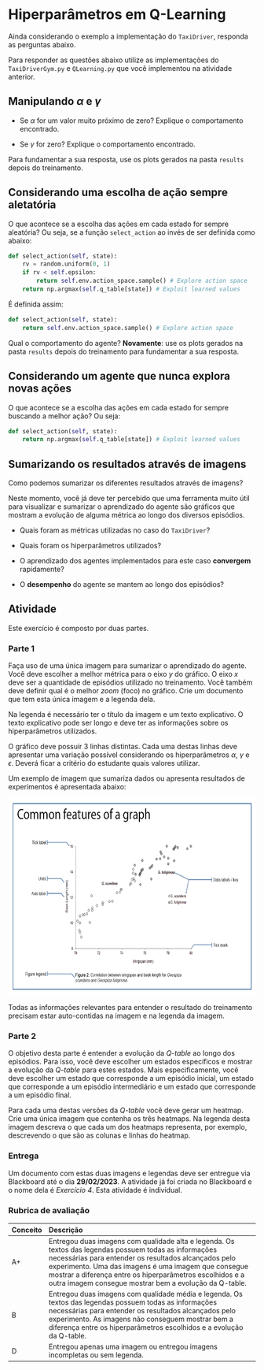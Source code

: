 # Hiperparâmetros em Q-Learning

Ainda considerando o exemplo a implementação do `TaxiDriver`, responda as perguntas abaixo.

Para responder as questões abaixo utilize as implementações do `TaxiDriverGym.py` e `QLearning.py` que você implementou na atividade anterior.

## Manipulando $\alpha$ e $\gamma$

* Se $\alpha$ for um valor muito próximo de zero? Explique o comportamento encontrado.

* Se $\gamma$ for zero? Explique o comportamento encontrado. 

Para fundamentar a sua resposta, use os plots gerados na pasta `results` depois do treinamento. 

## Considerando uma escolha de ação sempre aletatória

O que acontece se a escolha das ações em cada estado for sempre aleatória? Ou seja, se a função `select_action` ao invés de ser definida como abaixo:

````python
def select_action(self, state):
    rv = random.uniform(0, 1)
    if rv < self.epsilon:
        return self.env.action_space.sample() # Explore action space
    return np.argmax(self.q_table[state]) # Exploit learned values
````

É definida assim:

````python
def select_action(self, state):
    return self.env.action_space.sample() # Explore action space
````

Qual o comportamento do agente? **Novamente**: use os plots gerados na pasta `results` depois do treinamento para fundamentar a sua resposta. 

## Considerando um agente que nunca explora novas ações

O que acontece se a escolha das ações em cada estado for sempre buscando a melhor ação? Ou seja:

````python
def select_action(self, state):
    return np.argmax(self.q_table[state]) # Exploit learned values
````  

## Sumarizando os resultados através de imagens

Como podemos sumarizar os diferentes resultados através de imagens?

Neste momento, você já deve ter percebido que uma ferramenta muito útil para visualizar e sumarizar o aprendizado do agente são gráficos que mostram a evolução de alguma métrica ao longo dos diversos episódios.

* Quais foram as métricas utilizadas no caso do `TaxiDriver`?

* Quais foram os hiperparâmetros utilizados? 

* O aprendizado dos agentes implementados para este caso **convergem** rapidamente? 

* O **desempenho** do agente se mantem ao longo dos episódios? 

## Atividade

Este exercício é composto por duas partes. 

### Parte 1

Faça uso de uma única imagem para sumarizar o aprendizado do agente. Você deve escolher a melhor métrica para o eixo $y$ do gráfico. O eixo $x$ deve ser a quantidade de episódios utilizado no treinamento. Você também deve definir qual é o melhor *zoom* (foco) no gráfico. Crie um documento que tem esta única imagem e a legenda dela.

Na legenda é necessário ter o título da imagem e um texto explicativo. O texto explicativo pode ser longo e deve ter as informações sobre os hiperparâmetros utilizados. 

O gráfico deve possuir 3 linhas distintas. Cada uma destas linhas deve apresentar uma variação possível considerando os hiperparâmetros $\alpha$, $\gamma$ e $\epsilon$. Deverá ficar a critério do estudante quais valores utilizar. 

Um exemplo de imagem que sumariza dados ou apresenta resultados de experimentos é apresentada abaixo: 

<img src="figures/graph_anatomy.png" alt="Elementos de um gráfico" style="height: 400px;"/>

Todas as informações relevantes para entender o resultado do treinamento precisam estar auto-contidas na imagem e na legenda da imagem. 

### Parte 2

O objetivo desta parte é entender a evolução da *Q-table* ao longo dos episódios. Para isso, você deve escolher um estados específicos e mostrar a evolução da *Q-table* para estes estados. Mais especificamente, você deve escolher um estado que corresponde a um episódio inicial, um estado que corresponde a um episódio intermediário e um estado que corresponde a um episódio final.

Para cada uma destas versões da *Q-table* você deve gerar um heatmap. Crie uma única imagem que contenha os três heatmaps. Na legenda desta imagem descreva o que cada um dos heatmaps representa, por exemplo, descrevendo o que são as colunas e linhas do heatmap.

### Entrega

Um documento com estas duas imagens e legendas deve ser entregue via Blackboard até o dia **29/02/2023**. A atividade já foi criada no Blackboard e o nome dela é *Exercício 4*. Esta atividade é individual.

### Rubrica de avaliação

| Conceito | Descrição |
|:---------|:----------|
| A+       | Entregou duas imagens com qualidade alta e legenda. Os textos das legendas possuem todas as informações necessárias para entender os resultados alcançados pelo experimento. Uma das imagens é uma imagem que consegue mostrar a diferença entre os hiperparâmetros escolhidos e a outra imagem consegue mostrar bem a evolução da Q-table. |
| B        | Entregou duas imagens com qualidade média e legenda. Os textos das legendas possuem todas as informações necessárias para entender os resultados alcançados pelo experimento. As imagens não conseguem mostrar bem a diferença entre os hiperparâmetros escolhidos e a evolução da Q-table. |
| D        | Entregou apenas uma imagem ou entregou imagens incompletas ou sem legenda. |

<!--
## Um exemplo de gráfico muito bem feito :new: 

Segue abaixo um exemplo de gráfico muito bem formatado e completo. Este gráfico foi feito pela Letícia. 

<center>
<img src="figures/leticia.png" alt="Exemplo de gráfico" style="height: 500px;"/>
</center>
-->